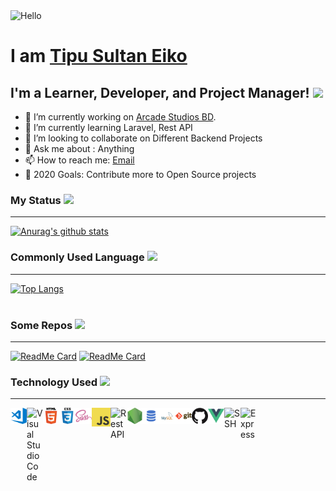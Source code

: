 <img alt="Hello"  height="100px" src="https://giffiles.alphacoders.com/519/51959.gif" />  

#  I am [Tipu Sultan Eiko](eiko03.github.io) 


## I'm a Learner, Developer, and Project Manager!    <img   width="18px" src="https://image.flaticon.com/icons/svg/3062/3062787.svg" />


- 🔭 I’m currently working on [Arcade Studios BD](http://arcadestudiosbd.com).
- 🌱 I’m currently learning  Laravel, Rest API
- 👯 I’m looking to collaborate on Different Backend Projects
- 💬 Ask me about : Anything
- 📫 How to reach me: <a href="mailto:tipusultan50r@gmail.com">Email</a>
- 🥅 2020 Goals: Contribute more to Open Source projects
### My Status    <img   width="18px" src="https://image.flaticon.com/icons/svg/3094/3094829.svg" />

---
[![Anurag's github stats](https://github-readme-stats.vercel.app/api?username=eiko03&show_icons=true&hide=stars,prs,issues,contribs)](https://github.com/anuraghazra/github-readme-stats)
### Commonly Used Language  <img   width="18px" src="https://image.flaticon.com/icons/svg/2620/2620974.svg" />

---
[![Top Langs](https://github-readme-stats.vercel.app/api/top-langs/?username=eiko03&layout=compact)](https://github.com/anuraghazra/github-readme-stats)
<br> <br>
### Some Repos <img   width="18px" src="https://image.flaticon.com/icons/svg/1832/1832056.svg" />

---
[![ReadMe Card](https://github-readme-stats.vercel.app/api/pin/?username=eiko03&repo=ISP-Management-System)](https://github.com/anuraghazra/github-readme-stats)
[![ReadMe Card](https://github-readme-stats.vercel.app/api/pin/?username=eiko03&repo=Laravel-Multi-Auth-Login)](https://github.com/anuraghazra/github-readme-stats)
### Technology Used  <img   width="18px" src="https://image.flaticon.com/icons/svg/888/888954.svg" />

---
<img align="left" alt="Visual Studio Code" width="26px" src="https://raw.githubusercontent.com/github/explore/80688e429a7d4ef2fca1e82350fe8e3517d3494d/topics/visual-studio-code/visual-studio-code.png" />
<img align="left" alt="Visual Studio Code" width="26px" src="https://laravel.com/img/logomark.min.svg" />
<img align="left" alt="HTML5" width="26px" src="https://raw.githubusercontent.com/github/explore/80688e429a7d4ef2fca1e82350fe8e3517d3494d/topics/html/html.png" />
<img align="left" alt="CSS3" width="26px" src="https://raw.githubusercontent.com/github/explore/80688e429a7d4ef2fca1e82350fe8e3517d3494d/topics/css/css.png" />
<img align="left" alt="Sass" width="26px" src="https://raw.githubusercontent.com/github/explore/80688e429a7d4ef2fca1e82350fe8e3517d3494d/topics/sass/sass.png" />
<img align="left" alt="JavaScript" width="30px" src="https://raw.githubusercontent.com/github/explore/80688e429a7d4ef2fca1e82350fe8e3517d3494d/topics/javascript/javascript.png" />
<img align="left" alt="Rest API" width="26px" src="https://cdn.auth0.com/blog/aspnet-core-web-apis/swagger.png" />
<img align="left" alt="Node.js" width="26px" src="https://raw.githubusercontent.com/github/explore/80688e429a7d4ef2fca1e82350fe8e3517d3494d/topics/nodejs/nodejs.png" />
<img align="left" alt="SQL" width="26px" src="https://raw.githubusercontent.com/github/explore/80688e429a7d4ef2fca1e82350fe8e3517d3494d/topics/sql/sql.png" />
<img align="left" alt="MySQL" width="26px" src="https://raw.githubusercontent.com/github/explore/80688e429a7d4ef2fca1e82350fe8e3517d3494d/topics/mysql/mysql.png" />
<img align="left" alt="Git" width="26px" src="https://raw.githubusercontent.com/github/explore/80688e429a7d4ef2fca1e82350fe8e3517d3494d/topics/git/git.png" />
<img align="left" alt="GitHub" width="26px" src="https://raw.githubusercontent.com/github/explore/78df643247d429f6cc873026c0622819ad797942/topics/github/github.png" />
<img align="left" alt="Vue" width="26px" src="https://raw.githubusercontent.com/github/explore/80688e429a7d4ef2fca1e82350fe8e3517d3494d/topics/vue/vue.png" /> 
<img align="left" alt="SSH" width="26px" src="https://research.reading.ac.uk/act/wp-content/uploads/sites/2/Unorganized/ssh-150x150.png" />
<img align="left" alt="Express" width="26px" src="https://seeklogo.com/images/E/express-js-logo-FA36FF1D3F-seeklogo.com.png" />


